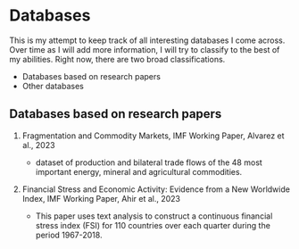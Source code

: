 # Databases


This is my attempt to keep track of all interesting databases I come across. Over time as I will add more information, I will try to classify to the best of my abilities. Right now, there are two broad classifications.

- Databases based on research papers
- Other databases


## Databases based on research papers


1. Fragmentation and Commodity Markets, IMF Working Paper, Alvarez et al., 2023 
    - dataset of production and bilateral trade flows of the 48 most important energy, mineral and agricultural commodities.

2. Financial Stress and Economic Activity: Evidence from a New Worldwide Index, IMF Working Paper, Ahir et al., 2023
    - This paper uses text analysis to construct a continuous financial stress index (FSI) for 110 countries over each quarter during the period 1967-2018.
